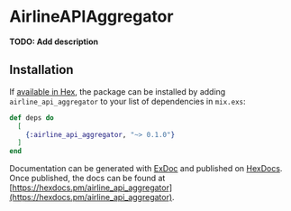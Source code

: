 # AirlineAPIAggregator

**TODO: Add description**

## Installation

If [available in Hex](https://hex.pm/docs/publish), the package can be installed
by adding `airline_api_aggregator` to your list of dependencies in `mix.exs`:

```elixir
def deps do
  [
    {:airline_api_aggregator, "~> 0.1.0"}
  ]
end
```

Documentation can be generated with [ExDoc](https://github.com/elixir-lang/ex_doc)
and published on [HexDocs](https://hexdocs.pm). Once published, the docs can
be found at [https://hexdocs.pm/airline_api_aggregator](https://hexdocs.pm/airline_api_aggregator).

